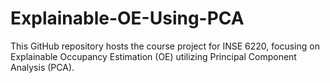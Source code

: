 # Explainable-OE-Using-PCA
This GitHub repository hosts the course project for INSE 6220, focusing on Explainable Occupancy Estimation (OE) utilizing Principal Component Analysis (PCA).
